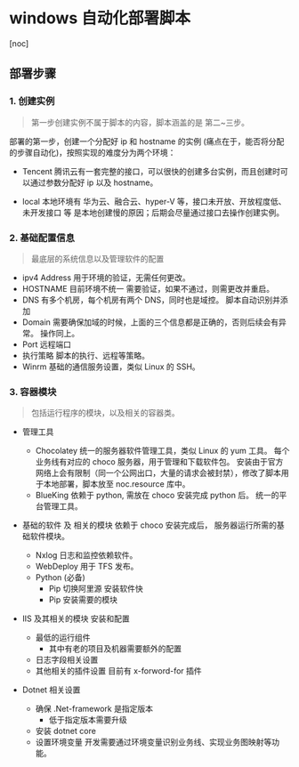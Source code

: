# windows 自动化部署脚本

[noc]

## 部署步骤

### 1. 创建实例

> 第一步创建实例不属于脚本的内容，脚本涵盖的是 第二~三步。

部署的第一步，创建一个分配好 ip 和 hostname 的实例 (痛点在于，能否将分配的步骤自动化)，按照实现的难度分为两个环境：

- Tencent
  腾讯云有一套完整的接口，可以很快的创建多台实例，而且创建时可以通过参数分配好 ip 以及 hostname。

- local
  本地环境有 华为云、融合云、hyper-V 等，接口未开放、开放程度低、未开发接口 等 是本地创建慢的原因；后期会尽量通过接口去操作创建实例。

### 2. 基础配置信息

> 最底层的系统信息以及管理软件的配置

- ipv4 Address
  用于环境的验证，无需任何更改。
- HOSTNAME
  目前环境不统一 需要验证，如果不通过，则需更改并重启。
- DNS
  有多个机房，每个机房有两个 DNS，同时也是域控。
  脚本自动识别并添加
- Domain
  需要确保加域的时候，上面的三个信息都是正确的，否则后续会有异常。
  操作同上。
- Port
  远程端口
- 执行策略
  脚本的执行、远程等策略。
- Winrm
  基础的通信服务设置，类似 Linux 的 SSH。

### 3. 容器模块

> 包括运行程序的模块，以及相关的容器类。

- 管理工具

  - Chocolatey
    统一的服务器软件管理工具，类似 Linux 的 yum 工具。
    每个业务线有对应的 choco 服务器，用于管理和下载软件包。
    安装由于官方网络上会有限制（同一个公网出口，大量的请求会被封禁），修改了脚本用于本地部署，脚本放至 noc.resource 库中。
  - BlueKing
    依赖于 python, 需放在 choco 安装完成 python 后。
    统一的平台管理工具。

- 基础的软件 及 相关的模块
  依赖于 choco 安装完成后，
  服务器运行所需的基础软件模块。

  - Nxlog
    日志和监控依赖软件。
  - WebDeploy
    用于 TFS 发布。
  - Python (必备)
    - Pip 切换阿里源
      安装软件快
    - Pip 安装需要的模块

- IIS 及其相关的模块 安装和配置

  - 最低的运行组件
    - 其中有老的项目及机器需要额外的配置
  - 日志字段相关设置
  - 其他相关的插件设置
    目前有 x-forword-for 插件

- Dotnet 相关设置
  - 确保 .Net-framework 是指定版本
    - 低于指定版本需要升级
  - 安装 dotnet core
  - 设置环境变量
    开发需要通过环境变量识别业务线、实现业务图映射等功能。
